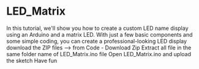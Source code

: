 # LED_Matrix
In this tutorial, we'll show you how to create a custom LED name display using an Arduino and a matrix LED. With just a few basic components and some simple coding, you can create a professional-looking LED display
download the ZIP files --> from Code - Download Zip
Extract all file in the same folder name of LED_Matrix.ino file
Open LED_Matrix.ino and upload the sketch
Have fun

